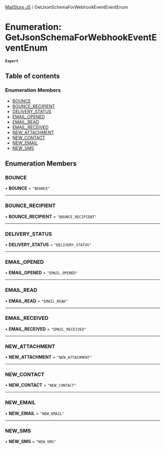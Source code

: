 [MailSlurp JS](../README.md) / GetJsonSchemaForWebhookEventEventEnum

# Enumeration: GetJsonSchemaForWebhookEventEventEnum

**`Export`**

## Table of contents

### Enumeration Members

- [BOUNCE](GetJsonSchemaForWebhookEventEventEnum.md#bounce)
- [BOUNCE\_RECIPIENT](GetJsonSchemaForWebhookEventEventEnum.md#bounce_recipient)
- [DELIVERY\_STATUS](GetJsonSchemaForWebhookEventEventEnum.md#delivery_status)
- [EMAIL\_OPENED](GetJsonSchemaForWebhookEventEventEnum.md#email_opened)
- [EMAIL\_READ](GetJsonSchemaForWebhookEventEventEnum.md#email_read)
- [EMAIL\_RECEIVED](GetJsonSchemaForWebhookEventEventEnum.md#email_received)
- [NEW\_ATTACHMENT](GetJsonSchemaForWebhookEventEventEnum.md#new_attachment)
- [NEW\_CONTACT](GetJsonSchemaForWebhookEventEventEnum.md#new_contact)
- [NEW\_EMAIL](GetJsonSchemaForWebhookEventEventEnum.md#new_email)
- [NEW\_SMS](GetJsonSchemaForWebhookEventEventEnum.md#new_sms)

## Enumeration Members

### BOUNCE

• **BOUNCE** = ``"BOUNCE"``

___

### BOUNCE\_RECIPIENT

• **BOUNCE\_RECIPIENT** = ``"BOUNCE_RECIPIENT"``

___

### DELIVERY\_STATUS

• **DELIVERY\_STATUS** = ``"DELIVERY_STATUS"``

___

### EMAIL\_OPENED

• **EMAIL\_OPENED** = ``"EMAIL_OPENED"``

___

### EMAIL\_READ

• **EMAIL\_READ** = ``"EMAIL_READ"``

___

### EMAIL\_RECEIVED

• **EMAIL\_RECEIVED** = ``"EMAIL_RECEIVED"``

___

### NEW\_ATTACHMENT

• **NEW\_ATTACHMENT** = ``"NEW_ATTACHMENT"``

___

### NEW\_CONTACT

• **NEW\_CONTACT** = ``"NEW_CONTACT"``

___

### NEW\_EMAIL

• **NEW\_EMAIL** = ``"NEW_EMAIL"``

___

### NEW\_SMS

• **NEW\_SMS** = ``"NEW_SMS"``
